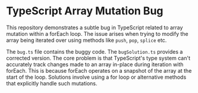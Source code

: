# TypeScript Array Mutation Bug

This repository demonstrates a subtle bug in TypeScript related to array mutation within a forEach loop. The issue arises when trying to modify the array being iterated over using methods like `push`, `pop`, `splice` etc.

The `bug.ts` file contains the buggy code.  The `bugSolution.ts` provides a corrected version.  The core problem is that TypeScript's type system can't accurately track changes made to an array in-place during iteration with forEach.  This is because forEach operates on a snapshot of the array at the start of the loop. Solutions involve using a for loop or alternative methods that explicitly handle such mutations.